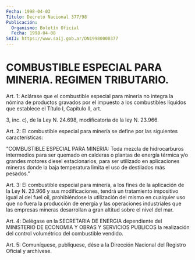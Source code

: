 ```yaml
---
Fecha: 1998-04-03
Título: Decreto Nacional 377/98
Publicación:
  Organismo: Boletín Oficial
  Fecha: 1998-04-08
SAIJ: https://www.saij.gob.ar/DN19980000377
---
```

# COMBUSTIBLE ESPECIAL PARA MINERIA. REGIMEN TRIBUTARIO.

<a id="1"></a>
Art. 1: Aclárase que el combustible especial para minería no integra la nómina  de  productos  gravados  por  el  impuesto a los combustibles líquidos que establece el Título I, Capítulo  II, art.

3,  inc.  c), de la Ley N. 24.698, modificatoria de la ley N. 23.966.

<a id="2"></a>
Art. 2: El combustible  especial  para  minería  se define por las siguientes características:

"COMBUSTIBLE  ESPECIAL  PARA MINERIA: Toda mezcla de  hidrocarburos intermedios para ser quemado  en  calderas  o  plantas  de  energía térmica    y/o  grandes  motores  diesel  estacionarios,  para  ser utilizado en  aplicaciones mineras donde la baja temperatura limita el uso de destilados más pesados."

<a id="3"></a>
Art. 3: El combustible  especial  para  minería, a los fines de la aplicación  de la  Ley N. 23.966 y sus modificaciones,  tendrá  un tratamiento impositivo igual  al  del  fuel  oil,  prohibiéndose la utilización del mismo en cualquier uso que no fuera  la  producción de energía y las operaciones industriales que las empresas  mineras desarrollan a gran altitud sobre el nivel del mar.

<a id="4"></a>
Art.  4:  Delégase  en  la  SECRETARIA DE ENERGIA dependiente del MINISTERIO DE ECONOMIA Y OBRAS  Y SERVICIOS PUBLICOS la realización del control volumétrico del combustible vendido.

<a id="5"></a>
Art. 5: Comuníquese, publíquese,  dése a la Dirección Nacional del Registro Oficial y archívese.